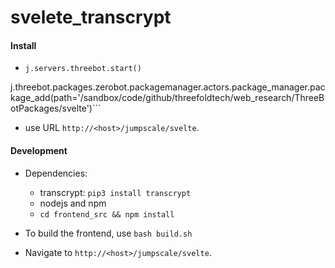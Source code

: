 # svelete_transcrypt


#### Install

- ```
  j.servers.threebot.start()

j.threebot.packages.zerobot.packagemanager.actors.package_manager.package_add(path='/sandbox/code/github/threefoldtech/web_research/ThreeBotPackages/svelte')```

- use URL `http://<host>/jumpscale/svelte`.

#### Development

* Dependencies:
  - transcrypt: `pip3 install transcrypt`
  - nodejs and npm
  - `cd frontend_src && npm install`

* To build the frontend, use `bash build.sh`
* Navigate to `http://<host>/jumpscale/svelte`.
